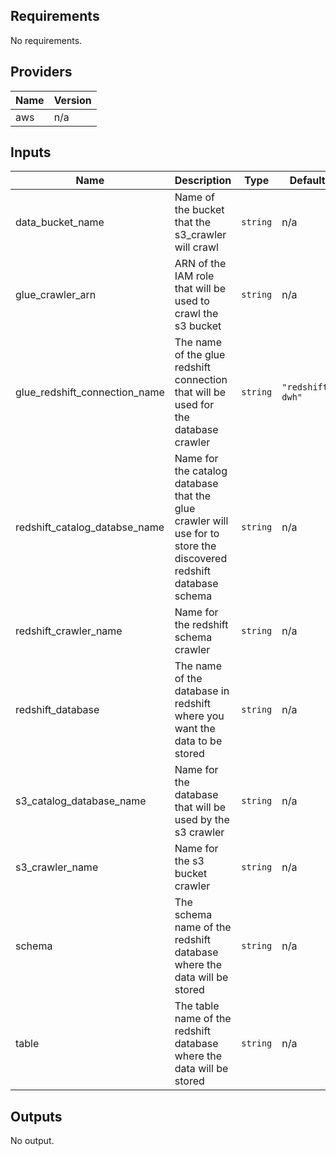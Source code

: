 ## Requirements

No requirements.

## Providers

| Name | Version |
|------|---------|
| aws | n/a |

## Inputs

| Name | Description | Type | Default | Required |
|------|-------------|------|---------|:--------:|
| data\_bucket\_name | Name of the bucket that the s3\_crawler will crawl | `string` | n/a | yes |
| glue\_crawler\_arn | ARN of the IAM role that will be used to crawl the s3 bucket | `string` | n/a | yes |
| glue\_redshift\_connection\_name | The name of the glue redshift connection that will be used for the database crawler | `string` | `"redshift-dwh"` | no |
| redshift\_catalog\_databse\_name | Name for the catalog database that the glue crawler will use for to store the discovered redshift database schema | `string` | n/a | yes |
| redshift\_crawler\_name | Name for the redshift schema crawler | `string` | n/a | yes |
| redshift\_database | The name of the database in redshift where you want the data to be stored | `string` | n/a | yes |
| s3\_catalog\_database\_name | Name for the database that will be used by the s3 crawler | `string` | n/a | yes |
| s3\_crawler\_name | Name for the s3 bucket crawler | `string` | n/a | yes |
| schema | The schema name of the redshift database where the data will be stored | `string` | n/a | yes |
| table | The table name of the redshift database where the data will be stored | `string` | n/a | yes |

## Outputs

No output.

